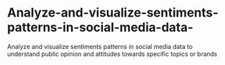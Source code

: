 # Analyze-and-visualize-sentiments-patterns-in-social-media-data-
Analyze and visualize sentiments patterns in social media data  to understand public opinion and attitudes towards specific topics or brands 
